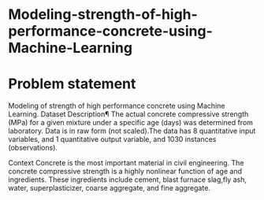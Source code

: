 # Modeling-strength-of-high-performance-concrete-using-Machine-Learning

# Problem statement
Modeling of strength of high performance concrete using Machine Learning.
Dataset Description¶
The actual concrete compressive strength (MPa) for a given mixture under a specific age (days) was determined from laboratory. 
Data is in raw form (not scaled).The data has 8 quantitative input variables, and 1 quantitative output variable, and 
1030 instances (observations).

Context
Concrete is the most important material in civil engineering. The concrete compressive strength is a highly nonlinear 
function of age and ingredients. These ingredients include cement, blast furnace slag,fly ash, water, superplasticizer, 
coarse aggregate, and fine aggregate.
